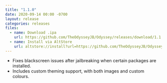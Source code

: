 ```yaml
---
title: "1.1.0"
date: 2020-09-14 00:00 -0700
layout: release
categories: releases
files:
  - name: Download .ipa
    url: https://github.com/TheOdysseyJB/Odyssey/releases/download/1.1.0/Odyssey-1.1.0.ipa
  - name: Install via AltStore
    url: altstore://install?url=https://github.com/TheOdysseyJB/Odyssey/releases/download/1.1.0/Odyssey-1.1.0.ipa
---
```


* Fixes blackscreen issues after jailbreaking when certain packages are installed.
* Includes custom theming support, with both images and custom colours.
